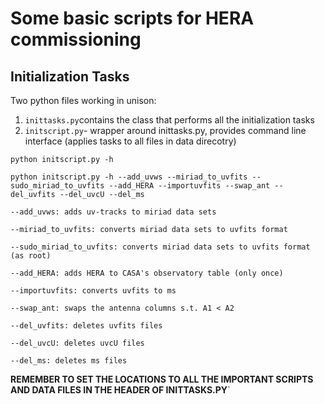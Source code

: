 # Some basic scripts for HERA commissioning

## Initialization Tasks

Two python files working in unison:

1. `inittasks.py`contains the class that performs all the initialization tasks
2. `initscript.py`- wrapper around inittasks.py, provides command line interface (applies tasks to all files in data direcotry)

`python initscript.py -h`

`python initscript.py -h --add_uvws --miriad_to_uvfits --sudo_miriad_to_uvfits --add_HERA --importuvfits --swap_ant --del_uvfits --del_uvcU --del_ms`

`--add_uvws: adds uv-tracks to miriad data sets`

`--miriad_to_uvfits: converts miriad data sets to uvfits format`

`--sudo_miriad_to_uvfits: converts miriad data sets to uvfits format (as root)`

`--add_HERA: adds HERA to CASA's observatory table (only once)`

`--importuvfits: converts uvfits to ms`

`--swap_ant: swaps the antenna columns s.t. A1 < A2`

`--del_uvfits: deletes uvfits files`

`--del_uvcU: deletes uvcU files`

`--del_ms: deletes ms files`

**REMEMBER TO SET THE LOCATIONS TO ALL THE IMPORTANT SCRIPTS AND DATA FILES IN THE HEADER OF INITTASKS.PY**`


